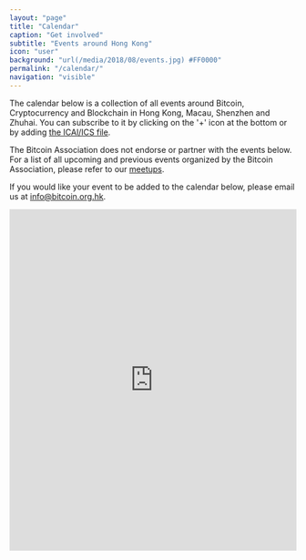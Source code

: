 ```yaml
---
layout: "page"
title: "Calendar"
caption: "Get involved"
subtitle: "Events around Hong Kong"
icon: "user"
background: "url(/media/2018/08/events.jpg) #FF0000"
permalink: "/calendar/"
navigation: "visible"
---
```


The calendar below is a collection of all events around Bitcoin, Cryptocurrency and Blockchain in Hong Kong, Macau, Shenzhen and Zhuhai. You can subscribe to it by clicking on the '+' icon at the bottom or by adding [the ICAl/ICS file](https://calendar.google.com/calendar/ical/ci5scbiblqooe1iuhunkkdrhek%40group.calendar.google.com/public/basic.ics).

The Bitcoin Association does not endorse or partner with the events below. For a list of all upcoming and previous events organized by the Bitcoin Association, please refer to our [meetups](/meetups).

If you would like your event to be added to the calendar below, please email us at [info@bitcoin.org.hk](mailto:info@bitcoin.org.hk).

<iframe src="https://calendar.google.com/calendar/embed?src=ci5scbiblqooe1iuhunkkdrhek%40group.calendar.google.com&ctz=Asia%2FHong_Kong" style="border: 0" width="100%" height="600" frameborder="0" scrolling="no"></iframe>
